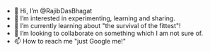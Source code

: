 - 👋 Hi, I’m @RajibDasBhagat
- 👀 I’m interested in experimenting, learning and sharing.
- 🌱 I’m currently learning about "the survival of the fittest"!
- 💞️ I’m looking to collaborate on something which I am not sure of.
- 📫 How to reach me "just Google me!"

<!---
RajibDasBhagat/RajibDasBhagat is a ✨ special ✨ repository because its `README.md` (this file) appears on your GitHub profile.
You can click the Preview link to take a look at your changes.
--->
